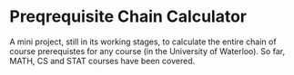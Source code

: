 # Preqrequisite Chain Calculator
A mini project, still in its working stages, to calculate the entire chain of course prerequistes for any course (in the University of Waterloo). So far, MATH, CS and STAT courses have been covered.
